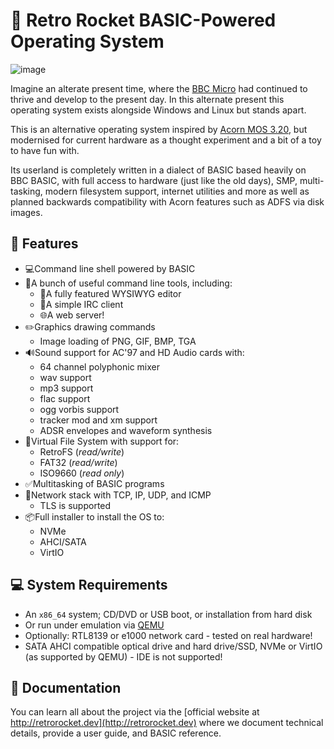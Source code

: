# 🚀 Retro Rocket BASIC-Powered Operating System

![image](https://retrorocket.dev/leader3.png)

Imagine an alterate present time, where the [BBC Micro](https://en.wikipedia.org/wiki/BBC_Micro) had continued to thrive and develop to the present day. In this alternate present this operating system exists alongside Windows and Linux but stands apart.

This is an alternative operating system inspired by [Acorn MOS 3.20](https://en.wikipedia.org/wiki/Acorn_MOS), but modernised for current hardware as a thought experiment and a bit of a toy to have fun with.

Its userland is completely written in a dialect of BASIC based heavily on BBC BASIC, with full access to hardware (just like the old days), SMP, multi-tasking, modern filesystem support, internet utilities and more as well as planned backwards compatibility with Acorn features such as ADFS via disk images.

## 🌟 Features

* 💻Command line shell powered by BASIC
* 🧰A bunch of useful command line tools, including:
  * 📜A fully featured WYSIWYG editor
  * 💬A simple IRC client
  * 🌐A web server!
* ✏️Graphics drawing commands
  * Image loading of PNG, GIF, BMP, TGA
* 🔊Sound support for AC'97 and HD Audio cards with:
  * 64 channel polyphonic mixer
  * wav support
  * mp3 support
  * flac support
  * ogg vorbis support
  * tracker mod and xm support
  * ADSR envelopes and waveform synthesis
* 💽Virtual File System with support for:
  * RetroFS (*read/write*)
  * FAT32 (*read/write*)
  * ISO9660 (*read only*)
* ✅Multitasking of BASIC programs
* 📶Network stack with TCP, IP, UDP, and ICMP
  * TLS is supported
* 📦Full installer to install the OS to:
  * NVMe
  * AHCI/SATA
  * VirtIO

## 💻 System Requirements

* An `x86_64` system; CD/DVD or USB boot, or installation from hard disk
* Or run under emulation via [QEMU](https://www.qemu.org/)
* Optionally: RTL8139 or e1000 network card - tested on real hardware!
* SATA AHCI compatible optical drive and hard drive/SSD, NVMe or VirtIO (as supported by QEMU) - IDE is not supported!

## 🔨 Documentation

You can learn all about the project via the [official website at http://retrorocket.dev](http://retrorocket.dev) where we document technical details, provide a user guide, and BASIC reference.